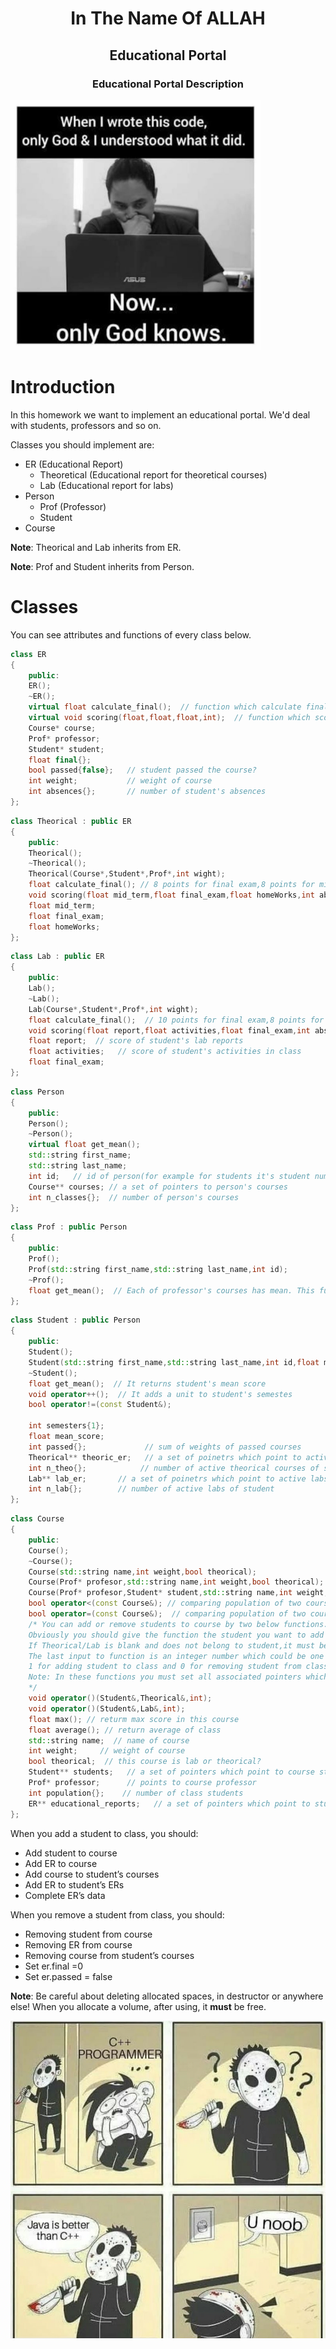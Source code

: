 <center>
<h1>
In The Name Of ALLAH
</h1>
<h2>
Educational Portal
</h2>
<h3>
Educational Portal Description
</center>

<img src="stuff/f1.jpg" width="400" />

# Introduction

In this homework we want to implement an educational portal. We'd deal with students, professors and so on.

Classes you should implement are:

- ER (Educational Report)
  - Theoretical (Educational report for theoretical courses)
  - Lab (Educational report for labs)
- Person
  - Prof (Professor)
  - Student
- Course

**Note**: Theorical and Lab inherits from ER.

**Note**: Prof and Student inherits from Person.

# Classes

You can see attributes and functions of every class below.

```c++
class ER
{
    public:
    ER();
    ~ER();
    virtual float calculate_final();  // function which calculate final score
    virtual void scoring(float,float,float,int);  // function which score parameters
    Course* course;
    Prof* professor;
    Student* student;
    float final{};
    bool passed{false};   // student passed the course?
    int weight;           // weight of course
    int absences{};       // number of student's absences
};
```

```c++
class Theorical : public ER
{
    public:
    Theorical();
    ~Theorical();
    Theorical(Course*,Student*,Prof*,int wight);
    float calculate_final(); // 8 points for final exam,8 points for mid_term,4 points for homeWorks
    void scoring(float mid_term,float final_exam,float homeWorks,int absences);
    float mid_term;
    float final_exam;
    float homeWorks;
};
```

```c++
class Lab : public ER
{
    public:
    Lab();
    ~Lab();
    Lab(Course*,Student*,Prof*,int wight);
    float calculate_final();  // 10 points for final exam,8 points for report,2 points for activies
    void scoring(float report,float activities,float final_exam,int absences);
    float report;  // score of student's lab reports
    float activities;   // score of student's activities in class
    float final_exam;
};
```

```c++
class Person
{
    public:
    Person();
    ~Person();
    virtual float get_mean();
    std::string first_name;
    std::string last_name;
    int id;   // id of person(for example for students it's student number)
    Course** courses; // a set of pointers to person's courses
    int n_classes{};  // number of person's courses
};
```

```c++
class Prof : public Person
{
    public:
    Prof();
    Prof(std::string first_name,std::string last_name,int id);
    ~Prof();
    float get_mean();  // Each of professor's courses has mean. This function returns mean of those means.
};
```

```c++
class Student : public Person
{
    public:
    Student();
    Student(std::string first_name,std::string last_name,int id,float mean_score,int passed);
    ~Student();
    float get_mean();  // It returns student's mean score
    void operator++();  // It adds a unit to student's semestes
    bool operator!=(const Student&);

    int semesters{1};
    float mean_score;
    int passed{};             // sum of weights of passed courses
    Theorical** theoric_er;   // a set of poinetrs which point to active theorical courses of student
    int n_theo{};            // number of active theorical courses of student
    Lab** lab_er;       // a set of poinetrs which point to active labs of student
    int n_lab{};        // number of active labs of student
};
```

```c++
class Course
{
    public:
    Course();
    ~Course();
    Course(std::string name,int weight,bool theorical);
    Course(Prof* profesor,std::string name,int weight,bool theorical);
    Course(Prof* profesor,Student* student,std::string name,int weight,bool theorical);
    bool operator<(const Course&); // comparing population of two course
    bool operator=(const Course&);  // comparing population of two course
    /* You can add or remove students to course by two below functions.
    Obviously you should give the function the student you want to add or remove and also a Theorical/Lab.
    If Theorical/Lab is blank and does not belong to student,it must belong.
    The last input to function is an integer number which could be one or zero.
    1 for adding student to class and 0 for removing student from class.
    Note: In these functions you must set all associated pointers which defined in associated classes.
    */
    void operator()(Student&,Theorical&,int);
    void operator()(Student&,Lab&,int);
    float max(); // returm max score in this course
    float average(); // return average of class
    std::string name;  // name of course
    int weight;     // weight of course
    bool theorical;  // this course is lab or theorical?
    Student** students;   // a set of pointers which point to course students
    Prof* professor;      // points to course professor
    int population{};    // number of class students
    ER** educational_reports;   // a set of pointers which point to students ERs.
};
```

When you add a student to class, you should:

- Add student to course
- Add ER to course
- Add course to student’s courses
- Add ER to student’s ERs
- Complete ER’s data

When you remove a student from class, you should:

- Removing student from course
- Removing ER from course
- Removing course from student’s courses
- Set er.final =0
- Set er.passed = false

**Note**: Be careful about deleting allocated spaces, in destructor or anywhere else! When you allocate a volume, after using, it **must** be free.

<img src="stuff/f2.jpg" width="600" />
